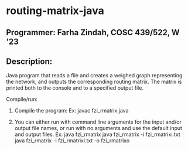 # routing-matrix-java

## Programmer: Farha Zindah, COSC 439/522, W '23

## Description: 
Java program that reads a file and creates a weighed
graph representing the network, and outputs the corresponding routing
matrix. The matrix is printed both to the console and to a specified
output file.

Compile/run:
1. Compile the program:
Ex: javac fzi_rmatrix.java

2. You can either run with command line arguments for the input
and/or output file names, or run with no arguments and use the 
default input and output files.
Ex: 
java fzi_rmatrix
java fzi_rmatrix -i fzi_rmatrixi.txt
java fzi_rmatrix -i fzi_rmatrixi.txt -o fzi_rmatrixo
